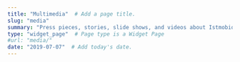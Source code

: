 ```yaml
---
title: "Multimedia"  # Add a page title.
slug: "media"
summary: "Press pieces, stories, slide shows, and videos about Istmobiome science."  # Add a page description.
type: "widget_page"  # Page type is a Widget Page
#url: "media/"
date: "2019-07-07"  # Add today's date.
---
```

